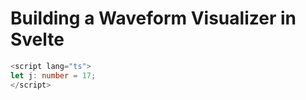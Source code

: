 # Building a Waveform Visualizer in Svelte
```typescript
<script lang="ts">
let j: number = 17;
</script>
```